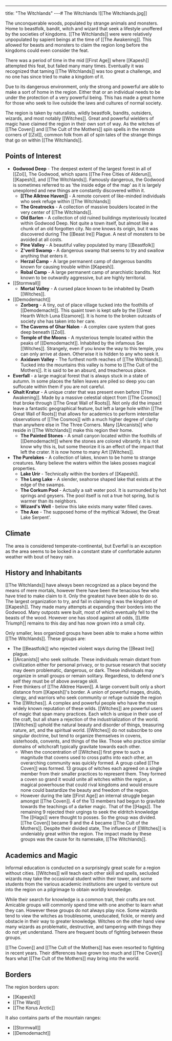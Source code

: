 ---
title: "The Witchlands"
---# The Witchlands
![[The Witchlands.jpg]]

The unconquerable woods, populated by strange animals and monsters. Home to beastfolk, bandit, witch and wizard that seek a lifestyle unoffered by the societies of kingdoms. [[The Witchlands]] were were relatively unpopulated by sapient beings at the time of [[The Awakening]]. This allowed for beasts and monsters to claim the region long before the kingdoms could even consider the feat.

There was a period of time in the mid [[First Age]] where [[Kapesh]] attempted this feat, but failed many many times. Eventually it was recognized that taming [[The Witchlands]] was too great a challenge, and no one has since tried to make a kingdom of it.

Due to its dangerous environment, only the strong and powerful are able to make a sort of home in the region. Either that or an individual needs to be under the protection of a very powerful being. This has made a great home for those who seek to live outside the laws and cultures of normal society.

The region is taken by naturalists, wildly beastfolk, bandits, outsiders, wizards, and most notably [[Witches]]. Great and powerful wielders of magic have claimed the region in their own sort of way. As the witches of [[The Coven]] and [[The Cult of the Mothers]] spin spells in the remote corners of [[Zol]], common folk from all of spin tales of the strange things that go on within [[The Witchlands]].

## Points of Interest
- **Godwood Deep** - The deepest extent of the largest forest in all of [[Zol]], The Godwood, which spans [[The Free Cities of Alderun]], [[Kapesh]], and [[The Witchlands]]. Famously dangerous, the Godwood is sometimes referred to as 'the inside edge of the map' as it is largely unexplored and new things are constantly discovered within it.
	- **[[The Alktree Haven]]** - A remote convent of like-minded individuals who seek refuge within [[The Witchlands]] 
	- **The Greatrocks** - A collection of massive boulders located in the very center of [[The Witchlands]].
	- **Old Barlen** - A collection of old ruined buildings mysteriously located within Godwood Deep. Not quite a town itself, but almost like a chunk of an old forgotten city. No one knows its origin, but it was discovered during The [[Beast Ire]] Plague. A nest of monsters to be avoided at all costs.
	- **Pine Valley** - A beautiful valley populated by many [[Beastfolk]]
	- **Z'veril Swamp** - A dangerous swamp that seems to try and swallow anything that enters it.
	- **Herzal Camp** - A large permanent camp of dangerous bandits known for causing trouble within [[Kapesh]].
	- **Robal Camp** - A large permanent camp of anarchistic bandits. Not known to be outwardly aggressive, but are highly territorial.
- [[Stormwall]]
	- **Mortal Valley** - A cursed place known to be inhabited by Death [[Witches]].
- [[Demodemacht]]
	- **Zorberg** - A tiny, out of place village tucked into the foothills of [[Demodemacht]]. This quaint town is kept safe by the [[Great Hearth Witch Luna Elzamore]]. It is home to the broken outcasts of society she has taken into her care.
	- **The Caverns of Ghar Nalon** - A complex cave system that goes deep beneath [[Zol]].
	- **Temple of the Moons** - A mysterious temple located within the peaks of [[Demodemacht]]. Inhabited by the infamous Sex [[Witches]]. Strangely, even if you know the way to this temple, you can only arrive at dawn. Otherwise it is hidden to any who seek it.
	- **Axidawn Valley** - The furthest north reaches of [[The Witchlands]]. Tucked into the mountains this valley is home to [[The Cult of the Mothers]]. It is said to be an absurd, and treacherous place.
- **Everfall** - a large magical forest that is always stuck in a state of autumn. In some places the fallen leaves are piled so deep you can suffocate within them if you are not careful.
- **Ghalt Kratur** - A unique crater that was present even before [[The Awakening]]. Made by a massive celestial object from [[The Cosmos]] that broke through [[The Great Wall of Roots]]. Not only did the impact leave a fantastic geographical feature, but left a large hole within [[The Great Wall of Roots]] that allows for academics to perform interstellar observations of [[The Cosmos]] with a much higher degree of clarity than anywhere else in The Three Corners. Many [[Arcanists]] who reside in [[The Witchlands]] make this region their home.
	- **The Painted Stones** - A small canyon located within the foothills of [[Demodemacht]] where the stones are colored vibrantly. It is not know why this is, but some theorize it is an effect of the impact that left the crater. It is now home to many  Art [[Witches]].
- **The Purelakes** - A collection of lakes, known to be home to strange creatures. Many believe the waters within the lakes posses magical properties.
	- **Lake Urir** - Technically within the borders of [[Kapesh]].
	- **The Long Lake** - A slender, seahorse shaped lake that exists at the edge of the swamps.
	- **The Corkum Pool** - Actually a salt water pool. It is surrounded by hot springs and geysers. The pool itself is not a true hot spring, but is warmer than its neighbors.
	- **Wizard's Well** - below this lake exists many water filled caves.
	- **The Axe** - The supposed home of the mythical 'Adowel, the Great Lake Serpent'.

## Climate
The area is considered temperate-continental, but Everfall is an exception as the area seems to be locked in a constant state of comfortable autumn weather with bout of heavy rain.

## History and Inhabitants
[[The Witchlands]] have always been recognized as a place beyond the means of mere mortals, however there have been the tenacious few who have tried to make claim to it. Only the greatest have been able to do so. The largest organization to try, and fail in claiming it was the kingdom of [[Kapesh]]. They made many attempts at expanding their borders into the Godwood. Many outposts were built, most of which eventually fell to the beasts of the wood. However one has stood against all odds, [[Little Triumph]] remains to this day and has now grown into a small city.

Only smaller, less organized groups have been able to make a home within [[The Witchlands]]. These groups are:
- The [[Beastfolk]] who rejected violent ways during the [[Beast Ire]] plague.
- [[Arcanists]] who seek solitude. These individuals remain distant from civilization either for personal privacy, or to pursue research that society may deem problematic, dangerous, or dark. These individuals may organize in small groups or remain solitary. Regardless, to defend one's self they must be of above average skill.
- Free thinkers of [[The Alktree Haven]]. A large convent built only a short distance from [[Kapesh]]'s border. A union of powerful mages, druids, clergy, and warriors who seek community or refuge outside the region
- The [[Witches]]. A complex and powerful people who have the most widely known reputation of these wilds. [[Witches]] are powerful users of magic that span many practices. Each witch is unique in their use of the craft, but all share a rejection of the industrialization of the world. [[Witches]] uphold the natural beauty and disorder of things, treasuring nature, art, and the spiritual world. [[Witches]] do not subscribe to one singular doctrine, but tend to organize themselves in covens, sisterhoods, convents, and things of the like. Those who practice similar domains of witchcraft typically gravitate towards each other. 
	- When the concentration of [[Witches]] first grew to such a magnitude that covens used to cross paths into each other, an overarching community was quickly formed. A group called [[The Coven]] was formed. 13 groups of witches each agreed on a single member from their smaller practices to represent them. They formed a coven so grand it would unite all witches within the region, a magical powerhouse that could rival kingdoms and would ensure none could bastardize the beauty and freedom of the region.
	- However during the late [[First Age]] an internal struggle began amongst [[The Coven]]. 4 of the 13 members had begun to gravitate towards the teachings of a darker magic. That of the [[Hags]]. The remaining 9 rejected their urgings to seek the eldritch knowledge The [[Hags]] were thought to posses. So the group was divided. [[The Coven]] became 9 and the 4 became [[The Cult of the Mothers]].
  Despite their divided state, The influence of [[Witches]] is undeniably great within the region. The impact made by these groups was the cause for its namesake, [[The Witchlands]].

## Academics and Magic
Informal education is conducted on a surprisingly great scale for a region without cities. [[Witches]] will teach each other skill and spells, secluded wizards may take the occasional student within their tower, and some students from the various academic institutions are urged to venture out into the region on a pilgrimage to obtain worldly knowledge.

While their search for knowledge is a common trait, their crafts are not. Amicable groups will commonly spend time with one another to learn what they can. However these groups do not always play nice. Some wizards tend to view the witches as troublesome, uneducated, fickle, or merely and obstacle in their way to greater knowledge. Witches on the other hand view many wizards as problematic, destructive, and tampering with things they do not yet understand. There are frequent bouts of fighting between these groups.

[[The Coven]] and [[The Cult of the Mothers]] has even resorted to fighting in recent years. Their differences have grown too much and [[The Coven]] fears what [[The Cult of the Mothers]] may bring into the world.

## Borders
The region borders upon:
- [[Kapesh]]
- [[The Ward]]
- [[The Korus Arctic]]

It also contains parts of the mountain ranges:
- [[Stormwall]]
- [[Demodemacht]]
